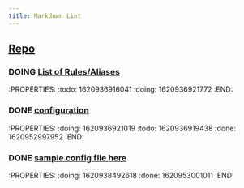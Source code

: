 ```yaml
---
title: Markdown Lint
---
```


## [Repo](https://github.com/DavidAnson/markdownlint#optionsconfig)
### DOING [List of Rules/Aliases](https://github.com/DavidAnson/markdownlint#rules--aliases) 
:PROPERTIES:
:todo: 1620936916041
:doing: 1620936921772
:END:
### DONE [configuration](https://github.com/DavidAnson/markdownlint#configuration)
:PROPERTIES:
:doing: 1620936921019
:todo: 1620936919438
:done: 1620952997952
:END:
### DONE [sample config file here](https://github.com/github/super-linter/blob/master/TEMPLATES/.markdown-lint.yml) 
:PROPERTIES:
:doing: 1620938492618
:done: 1620953001011
:END:
